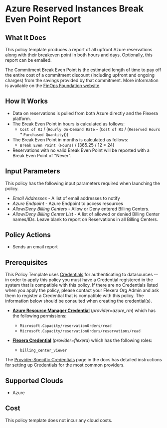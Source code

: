 # Azure Reserved Instances Break Even Point Report

## What It Does

This policy template produces a report of all upfront Azure reservations along with their breakeven point in both hours and days. Optionally, this report can be emailed.

The Commitment Break Even Point is the estimated length of time to pay off the entire cost of a commitment discount (including upfront and ongoing charges) from the savings provided by that commitment. More information is available on the [FinOps Foundation website](https://www.finops.org/assets/terminology/#:~:text=Commitment%20Break%20Even%20Point).

## How It Works

- Data on reservations is pulled from both Azure directly and the Flexera platform.
- The Break Even Point in hours is calculated as follows:
  - `Cost of RI` / (`Hourly On-Demand Rate` - (`Cost of RI` / (`Reserved Hours` * `Purchased Quantity`)))
- The Break Even Point in months is calculated as follows:
  - `Break Even Point (Hours)` / (365.25 / 12 * 24)
- Reservations with no valid Break Even Point will be reported with a Break Even Point of "Never".

## Input Parameters

This policy has the following input parameters required when launching the policy.

- *Email Addresses* - A list of email addresses to notify
- *Azure Endpoint* - Azure Endpoint to access resources
- *Allow/Deny Billing Centers* - Allow or Deny entered Billing Centers.
- *Allow/Deny Billing Center List* - A list of allowed or denied Billing Center names/IDs. Leave blank to report on Reservations in all Billing Centers.

## Policy Actions

- Sends an email report

## Prerequisites

This Policy Template uses [Credentials](https://docs.flexera.com/flexera/EN/Automation/ManagingCredentialsExternal.htm) for authenticating to datasources -- in order to apply this policy you must have a Credential registered in the system that is compatible with this policy. If there are no Credentials listed when you apply the policy, please contact your Flexera Org Admin and ask them to register a Credential that is compatible with this policy. The information below should be consulted when creating the credential(s).

- [**Azure Resource Manager Credential**](https://docs.flexera.com/flexera/EN/Automation/ProviderCredentials.htm#automationadmin_109256743_1124668) (*provider=azure_rm*) which has the following permissions:
  - `Microsoft.Capacity/reservationOrders/read`
  - `Microsoft.Capacity/reservationOrders/reservations/read`

- [**Flexera Credential**](https://docs.flexera.com/flexera/EN/Automation/ProviderCredentials.htm) (*provider=flexera*) which has the following roles:
  - `billing_center_viewer`

The [Provider-Specific Credentials](https://docs.flexera.com/flexera/EN/Automation/ProviderCredentials.htm) page in the docs has detailed instructions for setting up Credentials for the most common providers.

## Supported Clouds

- Azure

## Cost

This policy template does not incur any cloud costs.
